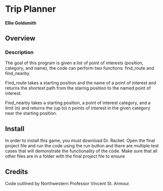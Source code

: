 # Trip Planner

#### Ellie Goldsmith

## Overview


### Description
The goal of this program is given a list of point of interests (position, category, and name), the code can perform two functions: find_route and find_nearby.

Find_route takes a starting position and the name of a point of interest and returns the shortest path from the staring position to the named point of interest. 

Find_nearby takes a starting position, a point of interest category, and a limit (n) and returns the (up to) n points of interest in the given category near the starting position.


## Install

In order to install this game, you must download Dr. Racket. Open the final project file and run the code using the run button and there are multiple test cases that will demonstrate the functionality of the code. Make sure that all other files are in a folder with the final project file to ensure 

## Credits
Code outlined by Northwestern Professor Vincent St. Armour.
